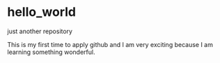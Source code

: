 # hello_world
just another repository

This is my first time to apply github and I am very exciting because I am learning something wonderful.

